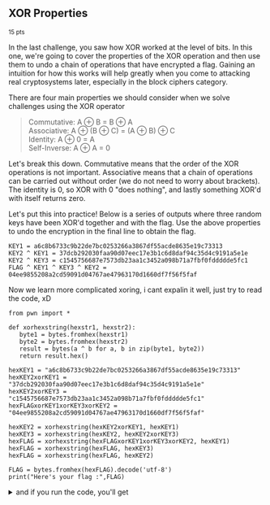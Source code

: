 ## XOR Properties
<sup>15 pts</sup>

In the last challenge, you saw how XOR worked at the level of bits. In this one, we're going to cover the properties of the XOR operation and then use them to undo a chain of operations that have encrypted a flag. Gaining an intuition for how this works will help greatly when you come to attacking real cryptosystems later, especially in the block ciphers category.

There are four main properties we should consider when we solve challenges using the XOR operator
>Commutative: A ⊕ B = B ⊕ A \
Associative: A ⊕ (B ⊕ C) = (A ⊕ B) ⊕ C \
Identity: A ⊕ 0 = A \
Self-Inverse: A ⊕ A = 0

Let's break this down. Commutative means that the order of the XOR operations is not important. Associative means that a chain of operations can be carried out without order (we do not need to worry about brackets). The identity is 0, so XOR with 0 "does nothing", and lastly something XOR'd with itself returns zero.

Let's put this into practice! Below is a series of outputs where three random keys have been XOR'd together and with the flag. Use the above properties to undo the encryption in the final line to obtain the flag.

```
KEY1 = a6c8b6733c9b22de7bc0253266a3867df55acde8635e19c73313
KEY2 ^ KEY1 = 37dcb292030faa90d07eec17e3b1c6d8daf94c35d4c9191a5e1e
KEY2 ^ KEY3 = c1545756687e7573db23aa1c3452a098b71a7fbf0fddddde5fc1
FLAG ^ KEY1 ^ KEY3 ^ KEY2 = 04ee9855208a2cd59091d04767ae47963170d1660df7f56f5faf
```

Now we learn more complicated xoring, i cant expalin it well, just try to read the code, xD

```
from pwn import *

def xorhexstring(hexstr1, hexstr2):
   byte1 = bytes.fromhex(hexstr1)
   byte2 = bytes.fromhex(hexstr2)
   result = bytes(a ^ b for a, b in zip(byte1, byte2))
   return result.hex()

hexKEY1 = "a6c8b6733c9b22de7bc0253266a3867df55acde8635e19c73313"
hexKEY2xorKEY1 = "37dcb292030faa90d07eec17e3b1c6d8daf94c35d4c9191a5e1e"
hexKEY2xorKEY3 = "c1545756687e7573db23aa1c3452a098b71a7fbf0fddddde5fc1"
hexFLAGxorKEY1xorKEY3xorKEY2 = "04ee9855208a2cd59091d04767ae47963170d1660df7f56f5faf"

hexKEY2 = xorhexstring(hexKEY2xorKEY1, hexKEY1)
hexKEY3 = xorhexstring(hexKEY2, hexKEY2xorKEY3)
hexFLAG = xorhexstring(hexFLAGxorKEY1xorKEY3xorKEY2, hexKEY1)
hexFLAG = xorhexstring(hexFLAG, hexKEY3)
hexFLAG = xorhexstring(hexFLAG, hexKEY2)

FLAG = bytes.fromhex(hexFLAG).decode('utf-8')
print("Here's your flag :",FLAG)
```

<details>
<summary>and if you run the code, you'll get</summary>

  ```
Here's your flag : crypto{x0r_i5_ass0c1at1v3}
```
</details>
